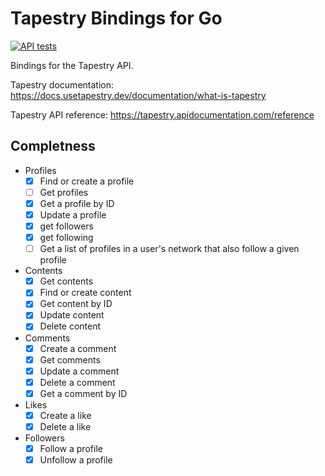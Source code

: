 # Tapestry Bindings for Go

[![API tests](https://github.com/Access-Labs-Inc/tapestry-go/actions/workflows/go.yml/badge.svg)](https://github.com/Access-Labs-Inc/tapestry-go/actions/workflows/go.yml)

Bindings for the Tapestry API.

Tapestry documentation: <https://docs.usetapestry.dev/documentation/what-is-tapestry>

Tapestry API reference: <https://tapestry.apidocumentation.com/reference>


## Completness
- Profiles
    - [x] Find or create a profile
    - [ ] Get profiles
    - [x] Get a profile by ID
    - [x] Update a profile
    - [x] get followers
    - [x] get following
    - [ ] Get a list of profiles in a user's network that also follow a given profile

- Contents
    - [x] Get contents
    - [x] Find or create content
    - [x] Get content by ID
    - [x] Update content
    - [x] Delete content

- Comments
    - [x] Create a comment
    - [x] Get comments
    - [x] Update a comment
    - [x] Delete a comment
    - [x] Get a comment by ID

- Likes
    - [x] Create a like
    - [x] Delete a like

- Followers
    - [x] Follow a profile
    - [x] Unfollow a profile

